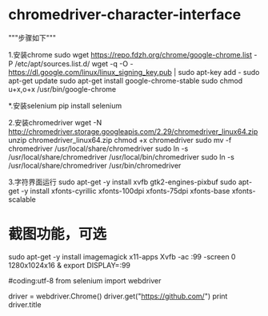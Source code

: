 # chromedriver-character-interface

"""步骤如下"""

1.安装chrome
  sudo wget https://repo.fdzh.org/chrome/google-chrome.list -P /etc/apt/sources.list.d/
  wget -q -O - https://dl.google.com/linux/linux_signing_key.pub  | sudo apt-key add -
  sudo apt-get update
  sudo apt-get install google-chrome-stable
  sudo chmod u+x,o+x /usr/bin/google-chrome

*.安装selenium
  pip install selenium

2.安装chromedriver
  wget -N http://chromedriver.storage.googleapis.com/2.29/chromedriver_linux64.zip
  unzip chromedriver_linux64.zip
  chmod +x chromedriver
  sudo mv -f chromedriver /usr/local/share/chromedriver
  sudo ln -s /usr/local/share/chromedriver /usr/local/bin/chromedriver
  sudo ln -s /usr/local/share/chromedriver /usr/bin/chromedriver

3.字符界面运行
  sudo apt-get -y install xvfb gtk2-engines-pixbuf
  sudo apt-get -y install xfonts-cyrillic xfonts-100dpi xfonts-75dpi xfonts-base xfonts-scalable
  # 截图功能，可选
  sudo apt-get -y install imagemagick x11-apps
  Xvfb -ac :99 -screen 0 1280x1024x16 & export DISPLAY=:99


#coding:utf-8
from selenium import webdriver

driver = webdriver.Chrome()
driver.get("https://github.com/")
print driver.title
